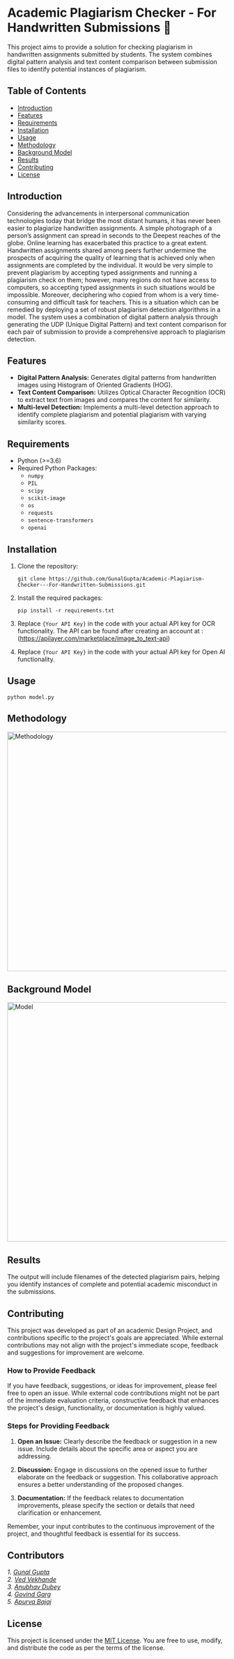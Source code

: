 # Academic Plagiarism Checker - For Handwritten Submissions 📝

This project aims to provide a solution for checking plagiarism in handwritten assignments submitted by students. The system combines digital pattern analysis and text content comparison between submission files to identify potential instances of plagiarism.

## Table of Contents
- [Introduction](#introduction)
- [Features](#features)
- [Requirements](#requirements)
- [Installation](#installation)
- [Usage](#usage)
- [Methodology](#methodology)
- [Background Model](#background-model)
- [Results](#results)
- [Contributing](#contributing)
- [License](#license)

## Introduction

Considering the advancements in interpersonal communication technologies today that bridge the most distant humans, it has never been easier to plagiarize 
handwritten assignments. A simple photograph of a person’s assignment can spread in seconds to the Deepest reaches of the globe. Online learning has exacerbated 
this practice to a great extent. Handwritten assignments shared among peers further undermine the prospects of acquiring the quality of learning that is achieved 
only when assignments are completed by the individual. It would be very simple to prevent plagiarism by accepting typed assignments and running a plagiarism check 
on them; however, many regions do not have access to computers, so accepting typed assignments in such situations would be impossible. Moreover, deciphering who 
copied from whom is a very time-consuming and difficult task for teachers. This is a situation which can be remedied by deploying a set of robust plagiarism detection 
algorithms in a model. The system uses a combination of digital pattern analysis through generating the UDP (Unique Digital Pattern) and text content comparison for 
each pair of submission to provide a comprehensive approach to plagiarism detection.

## Features

- **Digital Pattern Analysis:** Generates digital patterns from handwritten images using Histogram of Oriented Gradients (HOG).
- **Text Content Comparison:** Utilizes Optical Character Recognition (OCR) to extract text from images and compares the content for similarity.
- **Multi-level Detection:** Implements a multi-level detection approach to identify complete plagiarism and potential plagiarism with varying similarity scores.

## Requirements

- Python (>=3.6)
- Required Python Packages:
  - `numpy`
  - `PIL`
  - `scipy`
  - `scikit-image`
  - `os`
  - `requests`
  - `sentence-transformers`
  - `openai`

## Installation

1. Clone the repository:

    ```
    git clone https://github.com/GunalGupta/Academic-Plagiarism-Checker---For-Handwritten-Submissions.git
    ```

2. Install the required packages:

    ```
    pip install -r requirements.txt
    ```

3. Replace `{Your API Key}` in the code with your actual API key for OCR functionality. The API can be found after creating an account at : (https://apilayer.com/marketplace/image_to_text-api)

4. Replace `{Your API Key}` in the code with your actual API key for Open AI functionality. 

## Usage

```
python model.py
```

## Methodology
<img width="550" alt="Methodology" src="https://github.com/GunalGupta/Academic-Plagiarism-Checker---For-Handwritten-Submissions/assets/97979413/eeaa80ac-fcf9-4123-bc45-f9416016042c">

## Background Model
<img width="550" alt="Model" src="https://github.com/GunalGupta/Academic-Plagiarism-Checker---For-Handwritten-Submissions/assets/97979413/4770e0f8-59e2-4c4d-be78-6fa502f10716">

## Results

The output will include filenames of the detected plagiarism pairs, helping you identify instances of complete and potential academic misconduct in the submissions.

## Contributing

This project was developed as part of an academic Design Project, and contributions specific to the project's goals are appreciated. While external contributions may 
not align with the project's immediate scope, feedback and suggestions for improvement are welcome.

### How to Provide Feedback

If you have feedback, suggestions, or ideas for improvement, please feel free to open an issue. While external code contributions might not be part of the immediate 
evaluation criteria, constructive feedback that enhances the project's design, functionality, or documentation is highly valued.

### Steps for Providing Feedback

1. **Open an Issue:** Clearly describe the feedback or suggestion in a new issue. Include details about the specific area or aspect you are addressing.

2. **Discussion:** Engage in discussions on the opened issue to further elaborate on the feedback or suggestion. This collaborative approach ensures a better
understanding of the proposed changes.

3. **Documentation:** If the feedback relates to documentation improvements, please specify the section or details that need clarification or enhancement.

Remember, your input contributes to the continuous improvement of the project, and thoughtful feedback is essential for its success.

## Contributors
*1. [Gunal Gupta](https://github.com/GunalGupta)* <br>
*2. [Ved Vekhande](https://github.com/ved-01)* <br>
*3. [Anubhav Dubey](https://github.com/AnubhavDubey23)* <br>
*4. [Govind Garg](https://github.com/itsggarg)*<br>
*5. [Apurva Bajaj](https://github.com/Bajaj-Apurva)*<br>

## License

This project is licensed under the [MIT License](LICENSE). You are free to use, modify, and distribute the code as per the terms of the license.


